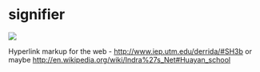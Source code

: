 signifier
=========

<img src="https://github.com/silenter/signifier/raw/master/images/icon.png">

Hyperlink markup for the web - http://www.iep.utm.edu/derrida/#SH3b or maybe http://en.wikipedia.org/wiki/Indra%27s_Net#Huayan_school
